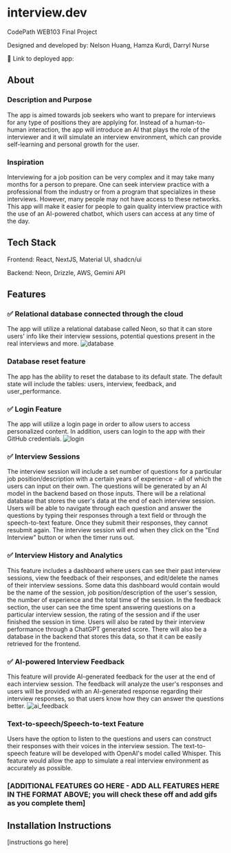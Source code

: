 # interview.dev

CodePath WEB103 Final Project

Designed and developed by: Nelson Huang, Hamza Kurdi, Darryl Nurse

🔗 Link to deployed app:

## About

### Description and Purpose

The app is aimed towards job seekers who want to prepare for interviews for any type of positions they are applying for. Instead of a human-to-human interaction, the app will introduce an AI that plays the role of the interviewer and it will simulate an interview environment, which can provide self-learning and personal growth for the user.

### Inspiration

Interviewing for a job position can be very complex and it may take many months for a person to prepare. One can seek interview practice with a professional from the industry or from a program that specializes in these interviews. However, many people may not have access to these networks. This app will make it easier for people to gain quality interview practice with the use of an AI-powered chatbot, which users can access at any time of the day.

## Tech Stack

Frontend: React, NextJS, Material UI, shadcn/ui

Backend: Neon, Drizzle, AWS, Gemini API

## Features

### ✅ Relational database connected through the cloud

The app will utilize a relational database called Neon, so that it can store users' info like their interview sessions, potential questions present in the real interviews and more.
![database](https://github.com/user-attachments/assets/6194c3c2-365e-4e1e-932e-e05d3e403c8b)


### Database reset feature

The app has the ability to reset the database to its default state. The default state will include the tables: users, interview, feedback, and user_performance. 

### ✅ Login Feature

The app will utilize a login page in order to allow users to access personalized content. In addition, users can login to the app with their GitHub credentials.
![login](https://github.com/user-attachments/assets/e6691112-80a4-4dbe-8de9-980076dc557e)

### ✅ Interview Sessions

The interview session will include a set number of questions for a particular job position/description with a certain years of experience - all of which the users can input on their own. The questions will be generated by an AI model in the backend based on those inputs. There will be a relational database that stores the user's data at the end of each interview session. Users will be able to navigate through each question and answer the questions by typing their responses through a text field or through the speech-to-text feature. Once they submit their responses, they cannot resubmit again. The interview session will end when they click on the "End Interview" button or when the timer runs out.

### ✅ Interview History and Analytics

This feature includes a dashboard where users can see their past interview sessions, view the feedback of their responses, and edit/delete the names of their interview sessions. Some data this dashboard would contain would be the name of the session, job position/description of the user's session, the number of experience and the total time of the session. In the feedback section, the user can see the time spent answering questions on a particular interview session, the rating of the session and if the user finished the session in time. Users will also be rated by their interview performance through a ChatGPT generated score. There will also be a database in the backend that stores this data, so that it can be easily retrieved for the frontend. 

### ✅ AI-powered Interview Feedback

This feature will provide AI-generated feedback for the user at the end of each interview session. The feedback will analyze the user's responses and users will be provided with an AI-generated response regarding their interview responses, so that users know how they can answer the questions better.
![ai_feedback](https://github.com/user-attachments/assets/a04501ef-de7f-4c42-88cf-f1ee1b542248)


### Text-to-speech/Speech-to-text Feature

Users have the option to listen to the questions and users can construct their responses with their voices in the interview session. The text-to-speech feature will be developed with OpenAI's model called Whisper. This feature would allow the app to simulate a real interview environment as accurately as possible.

### [ADDITIONAL FEATURES GO HERE - ADD ALL FEATURES HERE IN THE FORMAT ABOVE; you will check these off and add gifs as you complete them]

## Installation Instructions

[instructions go here]
